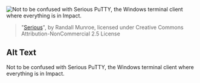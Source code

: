 ![Not to be confused with Serious PuTTY, the Windows terminal client where everything is in Impact.](https://imgs.xkcd.com/comics/serious.png)
> "[Serious](https://xkcd.com/840/)", by Randall Munroe, licensed under Creative Commons Attribution-NonCommercial 2.5 License

## Alt Text
Not to be confused with Serious PuTTY, the Windows terminal client where everything is in Impact.
